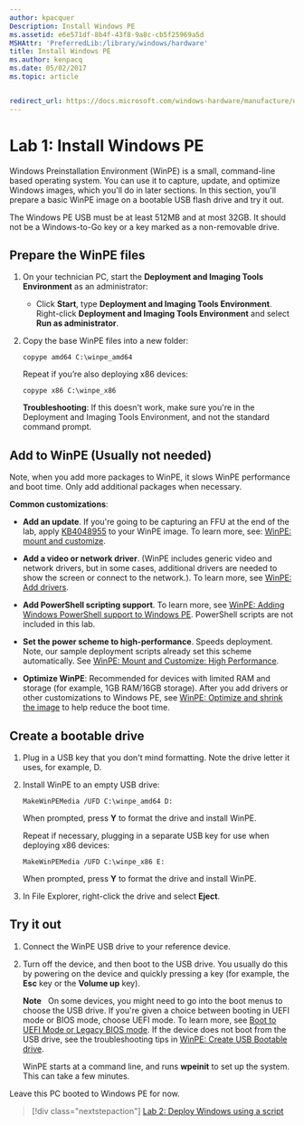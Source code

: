 ```yaml
---
author: kpacquer
Description: Install Windows PE
ms.assetid: e6e571df-8b4f-43f8-9a8c-cb5f25969a5d
MSHAttr: 'PreferredLib:/library/windows/hardware'
title: Install Windows PE
ms.author: kenpacq
ms.date: 05/02/2017
ms.topic: article


redirect_url: https://docs.microsoft.com/windows-hardware/manufacture/desktop/winpe-create-usb-bootable-drive
---
```


# Lab 1: Install Windows PE


Windows Preinstallation Environment (WinPE) is a small, command-line based operating system. You can use it to capture, update, and optimize Windows images, which you'll do in later sections. In this section, you'll prepare a basic WinPE image on a bootable USB flash drive and try it out.

The Windows PE USB must be at least 512MB and at most 32GB. It should not be a Windows-to-Go key or a key marked as a non-removable drive.

## <span id="Prepare_the_WinPE_files"></span>Prepare the WinPE files

1. On your technician PC, start the **Deployment and Imaging Tools Environment**  as an administrator:
   -  Click **Start**, type **Deployment and Imaging Tools Environment**. Right-click **Deployment and Imaging Tools Environment** and select **Run as administrator**.

2. Copy the base WinPE files into a new folder:

   ```
   copype amd64 C:\winpe_amd64
   ```

   Repeat if you’re also deploying x86 devices:

   ```
   copype x86 C:\winpe_x86
   ```

   **Troubleshooting**: If this doesn't work, make sure you're in the Deployment and Imaging Tools Environment, and not the standard command prompt. 
	
## <span id="Add_to_WinPE"></span>Add to WinPE (Usually not needed)

Note, when you add more packages to WinPE, it slows WinPE performance and boot time. Only add additional packages when necessary.  

**Common customizations**:

* **Add an update**. If you're going to be capturing an FFU at the end of the lab, apply [KB4048955](https://www.catalog.update.microsoft.com/search.aspx?q=4048955) to your WinPE image. To learn more, see: [WinPE: mount and customize](winpe-mount-and-customize.md).

* **Add a video or network driver**. (WinPE includes generic video and network drivers, but in some cases, additional drivers are needed to show the screen or connect to the network.). To learn more, see [WinPE: Add drivers](winpe-add-drivers.md).

* **Add PowerShell scripting support**. To learn more, see [WinPE: Adding Windows PowerShell support to Windows PE](winpe-adding-powershell-support-to-windows-pe.md). PowerShell scripts are not included in this lab.

* **Set the power scheme to high-performance**. Speeds deployment. Note, our sample deployment scripts already set this scheme automatically. See  [WinPE: Mount and Customize: High Performance](winpe-mount-and-customize.md#highperformance).

* **Optimize WinPE**: Recommended for devices with limited RAM and storage (for example, 1GB RAM/16GB storage). After you add drivers or other customizations to Windows PE, see [WinPE: Optimize and shrink the image](winpe-optimize.md) to help reduce the boot time.

## <span id="Create_a_bootable_drive"></span>Create a bootable drive

1.  Plug in a USB key that you don't mind formatting. Note the drive letter it uses, for example, D.

2.  Install WinPE to an empty USB drive:

    ```
    MakeWinPEMedia /UFD C:\winpe_amd64 D:
    ```

    When prompted, press **Y** to format the drive and install WinPE.

    Repeat if necessary, plugging in a separate USB key for use when deploying x86 devices:

    ```
    MakeWinPEMedia /UFD C:\winpe_x86 E:
    ```

    When prompted, press **Y** to format the drive and install WinPE.

3.  In File Explorer, right-click the drive and select **Eject**.

## <span id="Try_it_out"></span>Try it out

1.  Connect the WinPE USB drive to your reference device.

2.  Turn off the device, and then boot to the USB drive. You usually do this by powering on the device and quickly pressing a key (for example, the **Esc** key or the **Volume up** key).

    **Note**   On some devices, you might need to go into the boot menus to choose the USB drive. If you're given a choice between booting in UEFI mode or BIOS mode, choose UEFI mode. To learn more, see [Boot to UEFI Mode or Legacy BIOS mode](http://go.microsoft.com/fwlink/?LinkId=526943).
    If the device does not boot from the USB drive, see the troubleshooting tips in [WinPE: Create USB Bootable drive](http://go.microsoft.com/fwlink/?LinkId=526944).

    WinPE starts at a command line, and runs **wpeinit** to set up the system. This can take a few minutes.

Leave this PC booted to Windows PE for now. 

> [!div class="nextstepaction"]
> [Lab 2: Deploy Windows using a script](deploy-windows-with-a-script-sxs.md)
 